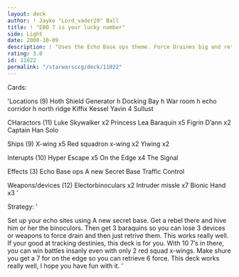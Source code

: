```yaml
---
layout: deck
author: ! Jayke "Lord_vader20" Ball
title: ! "EBO 7 is your lucky number"
side: Light
date: 2000-10-09
description: ! "Uses the Echo Base ops theme. Force Draines big and retreaves lots."
rating: 3.0
id: 11022
permalink: "/starwarsccg/deck/11022"
---
```

Cards: 

'Locations (9)
Hoth Shield Generator
h Docking Bay
h War room
h echo corridor
h north ridge
Kiffix
Kessel
Yavin 4
Sullust

CHaractors (11)
Luke Skywalker x2
Princess Lea
Baraquin x5
Figrin D’ann x2
Captain Han Solo

Ships (9)
X-wing x5
Red squadron x-wing x2
Yiwing x2

Interupts (10)
Hyper Escape x5
On the Edge x4
The Signal

Effects (3)
Echo Base ops
A new Secret Base
Traffic Control

Weapons/devices (12)
Electorbinoculars x2
Intruder missle x7
Bionic Hand x3 '

Strategy: '

Set up your echo sites using A new secret base. Get a rebel there and hive him or her the binoculors. Then get 3 baraquins so you can lose 3 devices or weapons to force drain and then just retrive them. This works really well.  If your good at tracking destinies, this deck is for you. With 10 7’s in there, you can win battles insanly even with only 2 red squad x-wings. Make shure you get a 7 for on the edge so you can retrieve 6 force. This deck works really well, I hope you have fun with it. '
